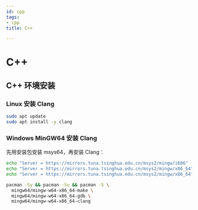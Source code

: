 ```yaml
---
id: cpp
tags:
- cpp
title: C++

---
```



# C++


## C++ 环境安装


### Linux 安装 Clang
```bash
sudo apt update
sudo apt install -y clang
```


### Windows MinGW64 安装 Clang
先用安装包安装 msys64，再安装 Clang：
```bash
echo "Server = https://mirrors.tuna.tsinghua.edu.cn/msys2/mingw/i686"   >> msys64/etc/pacman.d/mirrorlist.mingw32
echo "Server = https://mirrors.tuna.tsinghua.edu.cn/msys2/mingw/x86_64" >> msys64/etc/pacman.d/mirrorlist.mingw64
echo "Server = https://mirrors.tuna.tsinghua.edu.cn/msys2/mingw/x86_64" >> msys64/etc/pacman.d/mirrorlist.msys
```
```bash
pacman -Sy && pacman -Su && pacman -S \
  mingw64/mingw-w64-x86_64-make \
  mingw64/mingw-w64-x86_64-gdb \
  mingw64/mingw-w64-x86_64-clang
```


